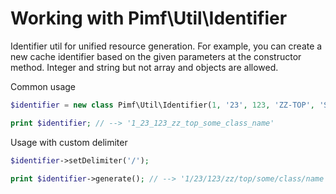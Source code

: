 # Working with Pimf\Util\Identifier

Identifier util for unified resource generation. For example, you can create a new cache identifier based on the given parameters at the
constructor method. Integer and string but not array and objects are allowed.

Common usage

```php
$identifier = new class Pimf\Util\Identifier(1, '23', 123, 'ZZ-TOP', 'Some_Class_name');

print $identifier; // --> '1_23_123_zz_top_some_class_name'
```

Usage with custom delimiter

```php
$identifier->setDelimiter('/');

print $identifier->generate(); // --> '1/23/123/zz/top/some/class/name'
```
